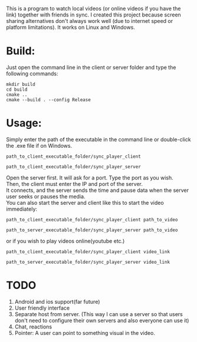 This is a program to watch local videos (or online videos if you have the link) together with friends in sync.
I created this project because screen sharing alternatives don't always work well (due to internet speed or platform limitations).
It works on Linux and Windows.
# Build:
Just open the command line in the client or server folder and type the following commands:
```commandline
mkdir build
cd build
cmake ..
cmake --build . --config Release
```
# Usage:
Simply enter the path of the executable in the command line or double-click the .exe file if on Windows.  
```commandline
path_to_client_executable_folder/sync_player_client
```
```commandline
path_to_client_executable_folder/sync_player_server
```
Open the server first. It will ask for a port. Type the port as you wish.  
Then, the client must enter the IP and port of the server.  
It connects, and the server sends the time and pause data when the server user seeks or pauses the media.  
You can also start the server and client like this to start the video immediately:  
```commandline
path_to_client_executable_folder/sync_player_client path_to_video
```
```commandline
path_to_server_executable_folder/sync_player_server path_to_video
```
or if you wish to play videos online(youtube etc.)
```commandline
path_to_client_executable_folder/sync_player_client video_link
```
```commandline
path_to_server_executable_folder/sync_player_server video_link
```

# TODO
1. Android and ios support(far future)  
2. User friendly interface  
3. Separate host from server. (This way I can use a server so that users don't need to configure their own servers and also everyone can use it)
4. Chat, reactions
5. Pointer: A user can point to something visual in the video.